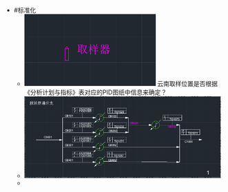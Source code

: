 - #标准化
	- ![image.png](../assets/image_1713525695326_0.png)
	  云南取样位置是否根据《分析计划与指标》表对应的PID图纸中信息来确定？
	- ![image.png](../assets/image_1713527109459_0.png)
	-